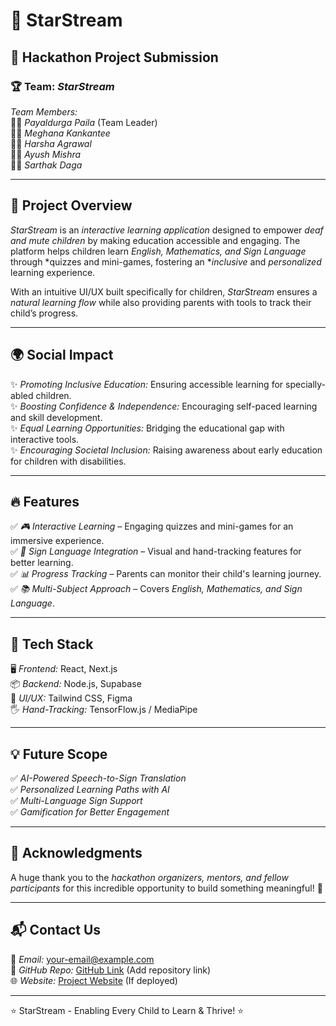 # 🌟 StarStream

## 🚀 Hackathon Project Submission

### 🏆 Team: *StarStream*
*Team Members:*  
👩‍💼 *Payaldurga Paila* (Team Leader)  
👩‍💻 *Meghana Kankantee*  
👨‍💻 *Harsha Agrawal*  
👨‍💻 *Ayush Mishra*  
👨‍💻 *Sarthak Daga*  

---

## 📌 Project Overview
*StarStream* is an *interactive learning application* designed to empower *deaf and mute children* by making education accessible and engaging. The platform helps children learn *English, Mathematics, and Sign Language* through *quizzes and mini-games, fostering an **inclusive* and *personalized* learning experience.

With an intuitive UI/UX built specifically for children, *StarStream* ensures a *natural learning flow* while also providing parents with tools to track their child’s progress.

---

## 🌍 Social Impact
✨ *Promoting Inclusive Education:* Ensuring accessible learning for specially-abled children.  
✨ *Boosting Confidence & Independence:* Encouraging self-paced learning and skill development.  
✨ *Equal Learning Opportunities:* Bridging the educational gap with interactive tools.  
✨ *Encouraging Societal Inclusion:* Raising awareness about early education for children with disabilities.  

---

## 🔥 Features
✅ *🎮 Interactive Learning* – Engaging quizzes and mini-games for an immersive experience.  
✅ *🤟 Sign Language Integration* – Visual and hand-tracking features for better learning.  
✅ *📊 Progress Tracking* – Parents can monitor their child's learning journey.  
✅ *📚 Multi-Subject Approach* – Covers *English, Mathematics, and Sign Language*.

---

## 🔧 Tech Stack
🖥 *Frontend:* React, Next.js  
📦 *Backend:* Node.js, Supabase  
🎨 *UI/UX:* Tailwind CSS, Figma  
🖐 *Hand-Tracking:* TensorFlow.js / MediaPipe  

---

## 💡 Future Scope
✅ *AI-Powered Speech-to-Sign Translation*  
✅ *Personalized Learning Paths with AI*  
✅ *Multi-Language Sign Support*  
✅ *Gamification for Better Engagement*  

---

## 🤝 Acknowledgments
A huge thank you to the *hackathon organizers, mentors, and fellow participants* for this incredible opportunity to build something meaningful! 🎉  

---

## 📬 Contact Us
📧 *Email:* [your-email@example.com](mailto:your-email@example.com)  
🔗 *GitHub Repo:* [GitHub Link](#) (Add repository link)  
🌐 *Website:* [Project Website](#) (If deployed)  

---

⭐ StarStream - Enabling Every Child to Learn & Thrive! ⭐